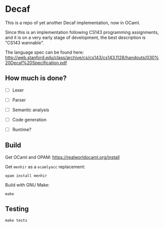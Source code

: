 # Decaf

This is a repo of yet another Decaf implementation, now in OCaml.

Since this is an implementation following CS143 programming assignments,
and it is on a very early stage of development, the best description is
"CS143 wannable".

The language spec can be found here: <http://web.stanford.edu/class/archive/cs/cs143/cs143.1128/handouts/030%20Decaf%20Specification.pdf>

## How much is done?

- [ ] Lexer
- [ ] Parser
- [ ] Semantic analysis
- [ ] Code generation
- [ ] Runtime?


## Build

Get OCaml and OPAM: https://realworldocaml.org/install

Get `menhir` as a `ocamlyacc` replacement:

    opam install menhir

Build with GNU Make:

    make


## Testing

    make tests
